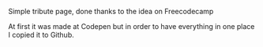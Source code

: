 
Simple tribute page, done thanks to the idea on Freecodecamp

At first it was made at Codepen but in order to have everything in one place I copied it to Github.